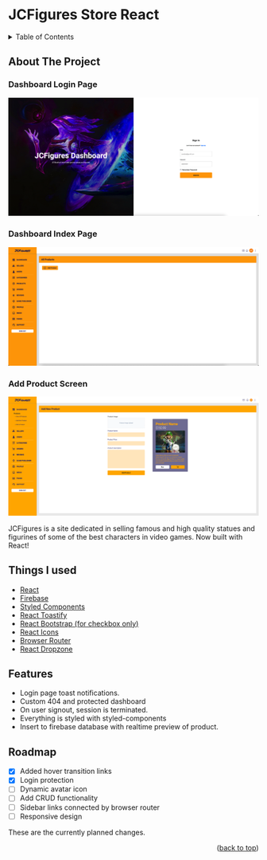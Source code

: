 # JCFigures Store React

<details>
    <summary>Table of Contents</summary>
    <ol>
        <li>
            <a href="#about-the-project">About The Project</a>
            <ul>
                <li><a href="#things-i-used">Things I used</a></li>
            </ul>
        </li>
        <li><a href="#features">Features</a></li>
        <li><a href="#roadmap">Roadmap</a></li>
    </ol>

</details>

<!-- All information here -->

## About The Project

### Dashboard Login Page

[![JCFigures Login Page][login-page-sc]](https://jcfigures-react.netlify.app/)

### Dashboard Index Page

![JCFigures Dashboard Page](user-images/dashboard-page-sc.png)

### Add Product Screen

![JCFigures Add Product Page](user-images/add-product-page.png)

JCFigures is a site dedicated in selling famous and high quality statues and figurines of some of the best characters in video games. Now built with React!

<!-- <p align="right">(<a href="#top">back to top</a>)</p> -->

## Things I used

-   [React](https://reactjs.org/)
-   [Firebase](https://firebase.google.com/)
-   [Styled Components](https://styled-components.com/)
-   [React Toastify](https://fkhadra.github.io/react-toastify/introduction)
-   [React Bootstrap (for checkbox only)](https://react-bootstrap.github.io/)
-   [React Icons](https://react-icons.github.io/react-icons/)
-   [Browser Router](https://v5.reactrouter.com/web/api/BrowserRouter)
-   [React Dropzone](https://react-dropzone.js.org/)

<!-- <p align="right">(<a href="#top">back to top</a>)</p> -->

## Features

-   Login page toast notifications.
-   Custom 404 and protected dashboard
-   On user signout, session is terminated.
-   Everything is styled with styled-components
-   Insert to firebase database with realtime preview of product.

<!-- <p align="right">(<a href="#top">back to top</a>)</p> -->

<!-- roadmap -->

## Roadmap

-   [x] Added hover transition links
-   [x] Login protection
-   [ ] Dynamic avatar icon
-   [ ] Add CRUD functionality
-   [ ] Sidebar links connected by browser router
-   [ ] Responsive design

These are the currently planned changes.

<p align="right">(<a href="#top">back to top</a>)</p>

<!-- markdown images -->

[login-page-sc]: user-images/login-page-sc.png
